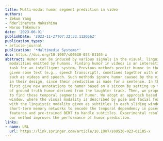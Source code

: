 ```yaml
---
title: Multi-modal humor segment prediction in video
authors:
- Zekun Yang
- n̆derlineYuta Nakashima
- Haruo Takemura
date: '2023-06-01'
publishDate: '2023-11-27T07:32:33.112056Z'
publication_types:
- article-journal
publication: '*Multimedia Systems*'
doi: https://doi.org/10.1007/s00530-023-01105-x
abstract: Humor can be induced by various signals in the visual, linguistic, and vocal
  modalities emitted by humans. Finding humor in videos is an interesting but challenging
  task for an intelligent system. Previous methods predict humor in the sentence level
  given some text (e.g., speech transcript), sometimes together with other modalities,
  such as videos and speech. Such methods ignore humor caused by the visual modality
  in their design, since their prediction is made for a sentence. In this work, we
  first give new annotations to humor based on a sitcom by setting up temporal segments
  of ground truth humor derived from the laughter track. Then, we propose a method
  to find these temporal segments of humor. We adopt an approach based on sliding
  window, where the visual modality is described by pose and facial features along
  with the linguistic modality given as subtitles in each sliding window. We use long
  short-term memory networks to encode the temporal dependency in poses and facial
  features and pre-trained BERT to handle subtitles. Experimental results show that
  our method improves the performance of humor prediction.
links:
- name: URL
  url: https://link.springer.com/article/10.1007/s00530-023-01105-x
---
```

